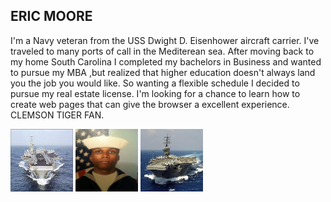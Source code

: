 <h2> ERIC MOORE </h2>

  <p>I'm a Navy veteran from the USS Dwight D. Eisenhower aircraft carrier. I've traveled to many ports of call in the Mediterean sea. After moving back to my home South Carolina I completed my bachelors in Business and wanted to pursue my MBA ,but realized that higher education doesn't always land you the job you would like. So wanting a flexible schedule I decided to pursue my real estate license. I'm looking for a chance to learn how to create web pages that can give the browser a excellent experience. CLEMSON TIGER FAN. </p>


 <img src="CVN69.jpg" alt="CVN69" height="100" width="100">
 <img src="IMG-0495.JPG" alt="IMF-0495" height="100" width="100">
 <img src="images.jpg" alt="images" height="100" width="100"
                                                                










































                                                                           






